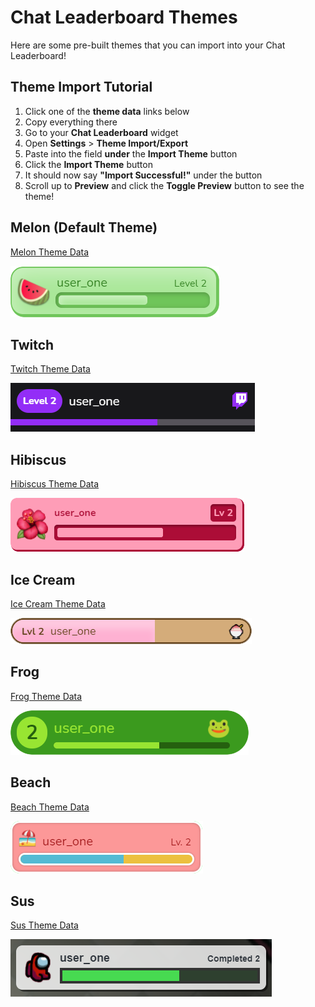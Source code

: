 # Chat Leaderboard Themes
Here are some pre-built themes that you can import into your Chat Leaderboard!

## Theme Import Tutorial
1. Click one of the **theme data** links below
1. Copy everything there
1. Go to your **Chat Leaderboard** widget
1. Open **Settings** > **Theme Import/Export**
1. Paste into the field **under** the **Import Theme** button
1. Click the **Import Theme** button
1. It should now say **"Import Successful!"** under the button
1. Scroll up to **Preview** and click the **Toggle Preview** button to see the theme!

## Melon (Default Theme)
[Melon Theme Data](melon/theme.json?raw=true)

![Melon Theme Preview](melon/preview.png)

## Twitch
[Twitch Theme Data](twitch/theme.json?raw=true)

![Twitch Theme Preview](twitch/preview.png)

## Hibiscus
[Hibiscus Theme Data](hibiscus/theme.json?raw=true)

![Hibiscus Theme Preview](hibiscus/preview.png)

## Ice Cream
[Ice Cream Theme Data](icecream/theme.json?raw=true)

![Ice Cream Theme Preview](icecream/preview.png)

## Frog
[Frog Theme Data](frog/theme.json?raw=true)

![Frog Theme Preview](frog/preview.png)

## Beach
[Beach Theme Data](beach/theme.json?raw=true)

![Beach Theme Preview](beach/preview.png)

## Sus
[Sus Theme Data](sus/theme.json?raw=true)

![Sus Theme Preview](sus/preview.png)